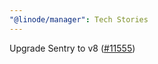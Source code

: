 ```yaml
---
"@linode/manager": Tech Stories
---
```


Upgrade Sentry to v8 ([#11555](https://github.com/linode/manager/pull/11555))
